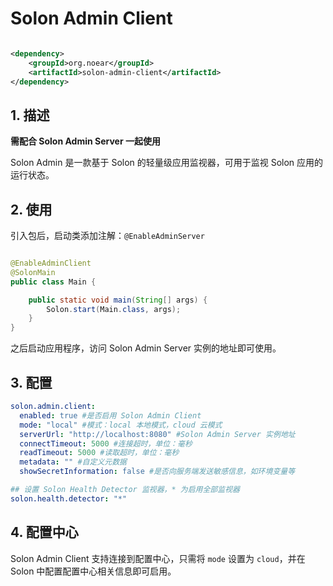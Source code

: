 # Solon Admin Client

```xml

<dependency>
    <groupId>org.noear</groupId>
    <artifactId>solon-admin-client</artifactId>
</dependency>
```

## 1. 描述

**需配合 Solon Admin Server 一起使用**

Solon Admin 是一款基于 Solon 的轻量级应用监视器，可用于监视 Solon 应用的运行状态。

## 2. 使用

引入包后，启动类添加注解：`@EnableAdminServer`

```java

@EnableAdminClient
@SolonMain
public class Main {

    public static void main(String[] args) {
        Solon.start(Main.class, args);
    }
}
```

之后启动应用程序，访问 Solon Admin Server 实例的地址即可使用。

## 3. 配置

```yaml
solon.admin.client:
  enabled: true #是否启用 Solon Admin Client
  mode: "local" #模式：local 本地模式，cloud 云模式
  serverUrl: "http://localhost:8080" #Solon Admin Server 实例地址
  connectTimeout: 5000 #连接超时，单位：毫秒
  readTimeout: 5000 #读取超时，单位：毫秒
  metadata: "" #自定义元数据
  showSecretInformation: false #是否向服务端发送敏感信息，如环境变量等

## 设置 Solon Health Detector 监视器，* 为启用全部监视器
solon.health.detector: "*"
```

## 4. 配置中心

Solon Admin Client 支持连接到配置中心，只需将 `mode` 设置为 `cloud`，并在 Solon 中配置配置中心相关信息即可启用。